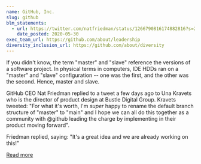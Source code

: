 ```yaml
---
name: GitHub, Inc.
slug: github
blm_statements:
  - url: https://twitter.com/natfriedman/status/1266790816174882816?s=20
    date_posted: 2020-05-30
exec_team_url: https://github.com/about/leadership
diversity_inclusion_url: https://github.com/about/diversity
---
```


If you didn't know, the term "master" and "slave" reference the versions of a software project. In physical terms in computers, IDE HDDs ran on a "master" and "slave" configuration -- one was the first, and the other was the second. Hence, master and slave.

GitHub CEO Nat Friedman replied to a tweet a few days ago to Una Kravets who is the director of product design at Bustle Digital Group. Kravets tweeted: "For what it's worth, I'm *super* happy to rename the default branch structure of "master" to "main" and I hope we can all do this together as a community with @github leading the charge by implementing in their product moving forward".

Friedman replied, saying: "It's a great idea and we are already working on this!"

[Read more](https://www.tweaktown.com/news/73205/microsoft-removes-master-and-slave-mentions-from-github-over-blm/index.html)
